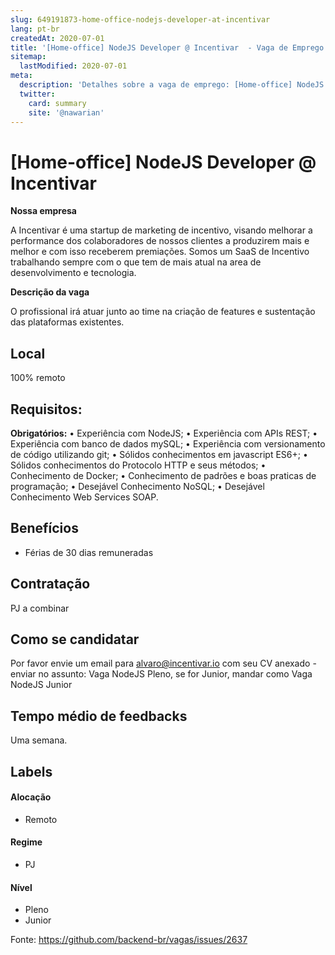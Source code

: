 ```yaml
---
slug: 649191873-home-office-nodejs-developer-at-incentivar
lang: pt-br
createdAt: 2020-07-01
title: '[Home-office] NodeJS Developer @ Incentivar  - Vaga de Emprego'
sitemap:
  lastModified: 2020-07-01
meta:
  description: 'Detalhes sobre a vaga de emprego: [Home-office] NodeJS Developer @ Incentivar '
  twitter:
    card: summary
    site: '@nawarian'
---
```


# [Home-office] NodeJS Developer @ Incentivar 

 **Nossa empresa**

A Incentivar é uma startup de marketing de incentivo, visando melhorar a performance dos colaboradores de nossos clientes a produzirem mais e melhor e com isso receberem premiações. Somos um SaaS de Incentivo trabalhando sempre com o que tem de mais atual na area de desenvolvimento e tecnologia.

**Descrição da vaga**

O profissional irá atuar junto ao time na criação de features e sustentação das plataformas existentes.

## **Local**

100% remoto

## **Requisitos:**

**Obrigatórios:**
• Experiência com NodeJS; 
• Experiência com APIs REST;
• Experiência com banco de dados mySQL; 
• Experiência com versionamento de código utilizando git; 
• Sólidos conhecimentos em javascript ES6+; 
• Sólidos conhecimentos do Protocolo HTTP e seus métodos; 
• Conhecimento de Docker; 
• Conhecimento de padrões e boas praticas de programação; 
• Desejável Conhecimento NoSQL; 
• Desejável Conhecimento Web Services SOAP. 

## **Benefícios**

- Férias de 30 dias remuneradas

## **Contratação**

PJ a combinar

## **Como se candidatar**

Por favor envie um email para alvaro@incentivar.io com seu CV anexado - enviar no assunto: Vaga NodeJS Pleno, se for Junior, mandar como Vaga NodeJS Junior

## **Tempo médio de feedbacks**
 Uma semana.

## Labels
<!-- retire os labels que não fazem sentido à vaga -->

#### Alocação
- Remoto

#### Regime
- PJ

#### Nível
- Pleno
- Junior




Fonte: https://github.com/backend-br/vagas/issues/2637